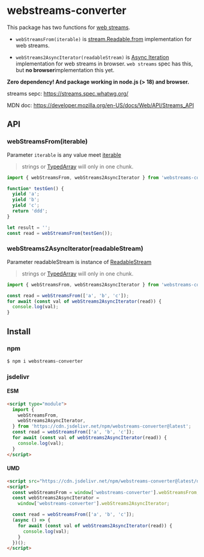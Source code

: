 # webstreams-converter

This package has two functions for [web streams](https://streams.spec.whatwg.org/).

- `webStreamsFrom(iterable)` is [stream.Readable.from](https://nodejs.org/api/stream.html#streamreadablefromiterable-options) implementation for web streams.

- `webStreams2AsyncIterator(readableStream)` is [Async Iteration](https://nodejs.org/api/webstreams.html#async-iteration) implementation for web streams in browser. `web streams` spec has this, but **no browser**implementation this yet.

**Zero dependency! And package working in node.js (> 18) and browser.**

streams sepc:
https://streams.spec.whatwg.org/

MDN doc:
https://developer.mozilla.org/en-US/docs/Web/API/Streams_API

## API

### webStreamsFrom(iterable)

Parameter `iterable` is any value meet [iterable](https://developer.mozilla.org/en-US/docs/Web/JavaScript/Reference/Iteration_protocols#the_iterable_protocol)

> strings or [TypedArray](https://developer.mozilla.org/en-US/docs/Web/JavaScript/Reference/Global_Objects/TypedArray) will only in one chunk.

```javascript
import { webStreamsFrom, webStreams2AsyncIterator } from 'webstreams-converter';

function* testGen() {
  yield 'a';
  yield 'b';
  yield 'c';
  return 'ddd';
}

let result = '';
const read = webStreamsFrom(testGen());
```

### webStreams2AsyncIterator(readableStream)

Parameter readableStream is instance of [ReadableStream](https://developer.mozilla.org/en-US/docs/Web/API/ReadableStream)

> strings or [TypedArray](https://developer.mozilla.org/en-US/docs/Web/JavaScript/Reference/Global_Objects/TypedArray) will only in one chunk.

```javascript
import { webStreamsFrom, webStreams2AsyncIterator } from 'webstreams-converter';

const read = webStreamsFrom(['a', 'b', 'c']);
for await (const val of webStreams2AsyncIterator(read)) {
  console.log(val);
}
```

## Install

### npm

```bash
$ npm i webstreams-converter
```

### jsdelivr

#### ESM

```html
<script type="module">
  import {
    webStreamsFrom,
    webStreams2AsyncIterator,
  } from 'https://cdn.jsdelivr.net/npm/webstreams-converter@latest';
  const read = webStreamsFrom(['a', 'b', 'c']);
  for await (const val of webStreams2AsyncIterator(read)) {
    console.log(val);
  }
</script>
```

#### UMD

```html
<script src="https://cdn.jsdelivr.net/npm/webstreams-converter@latest/dist/webstreams-converter.umd.js"></script>
<script>
  const webStreamsFrom = window['webstreams-converter'].webStreamsFrom;
  const webStreams2AsyncIterator =
    window['webstreams-converter'].webStreams2AsyncIterator;

  const read = webStreamsFrom(['a', 'b', 'c']);
  (async () => {
    for await (const val of webStreams2AsyncIterator(read)) {
      console.log(val);
    }
  })();
</script>
```

